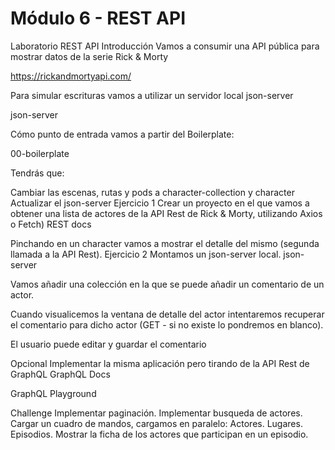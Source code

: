 # Módulo 6 - REST API
Laboratorio REST API
Introducción
Vamos a consumir una API pública para mostrar datos de la serie Rick & Morty

https://rickandmortyapi.com/

Para simular escrituras vamos a utilizar un servidor local json-server

json-server

Cómo punto de entrada vamos a partir del Boilerplate:

00-boilerplate

Tendrás que:

Cambiar las escenas, rutas y pods a character-collection y character
Actualizar el json-server
Ejercicio 1
Crear un proyecto en el que vamos a obtener una lista de actores de la API Rest de Rick & Morty, utilizando Axios o Fetch)
REST docs

Pinchando en un character vamos a mostrar el detalle del mismo (segunda llamada a la API Rest).
Ejercicio 2
Montamos un json-server local.
json-server

Vamos añadir una colección en la que se puede añadir un comentario de un actor.

Cuando visualicemos la ventana de detalle del actor intentaremos recuperar el comentario para dicho actor (GET - si no existe lo pondremos en blanco).

El usuario puede editar y guardar el comentario

Opcional
Implementar la misma aplicación pero tirando de la API Rest de GraphQL
GraphQL Docs

GraphQL Playground

Challenge
Implementar paginación.
Implementar busqueda de actores.
Cargar un cuadro de mandos, cargamos en paralelo:
Actores.
Lugares.
Episodios.
Mostrar la ficha de los actores que participan en un episodio.